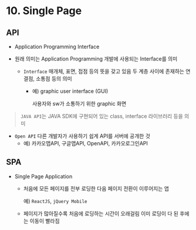 # 10. Single Page



## API

- Application Programming Interface

- 원래 의미는 Application Programming 개발에 사용되는 Interface를 의미

  - `Interface` 매개체, 표면, 접점 등의 뜻을 갖고 있음
    두 계층 사이에 존재하는 연결점, 소통점 등의 의미

    - 예) graphic user interface (GUI)

      사용자와 sw가 소통하기 위한 graphic 화면

> `JAVA API`는 JAVA SDK에 구현되어 있는 class, interface 라이브러리 등을 의미

- `Open API` 다른 개발자가 사용하기 쉽게 API를 서버에 공개한 것
  - 예) 카카오맵API, 구글맵API, OpenAPI, 카카오로그인API



## SPA

- Single Page Application

  - 처음에 모든 페이지를 전부 로딩한 다음 페이지 전환이 이루어지는 앱

    예) `ReactJS`, `jQuery Mobile`

  - 페이지가 많아질수록 처음에 로딩하는 시간이 오래걸림
    이미 로딩이 다 된 후에는 이동이 빨라짐

